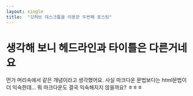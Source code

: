 ```yaml
---
layout: single
title:  "깃허브 데스크톱을 이용한 두번째 포스팅"
---
```


# 생각해 보니 헤드라인과 타이틀은 다른거네요

먼가 머리속에서 같은 개념이라고 생각했어요.
사실 마크다운 문법보다는 html문법이 더 익숙한데...
뭐 마크다운도 결국 익숙해지지 않을까요?
ㅎㅎㅎ
